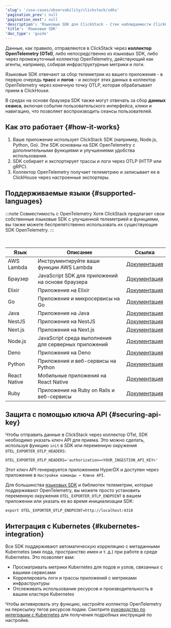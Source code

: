 ```yaml
---
'slug': '/use-cases/observability/clickstack/sdks'
'pagination_prev': null
'pagination_next': null
'description': 'Языковые SDK для ClickStack - Стек наблюдаемости ClickHouse'
'title': 'Языковые SDK'
'doc_type': 'guide'
---
```

Данные, как правило, отправляются в ClickStack через **коллектор OpenTelemetry (OTel)**, либо непосредственно из языковых SDK, либо через промежуточный коллектор OpenTelemetry, действующий как агенты, например, собирая инфраструктурные метрики и логи.

Языковые SDK отвечают за сбор телеметрии из вашего приложения - в первую очередь **трасс** и **логов** - и экспорт этих данных в коллектор OpenTelemetry через конечную точку OTLP, которая обрабатывает прием в ClickHouse.

В средах на основе браузера SDK также могут отвечать за сбор **данных сеанса**, включая события пользовательского интерфейса, клики и навигацию, что позволяет воспроизводить сеансы пользователей.

## Как это работает {#how-it-works}

1. Ваше приложение использует ClickStack SDK (например, Node.js, Python, Go). Эти SDK основаны на SDK OpenTelemetry с дополнительными функциями и улучшениями удобства использования.
2. SDK собирает и экспортирует трассы и логи через OTLP (HTTP или gRPC).
3. Коллектор OpenTelemetry получает телеметрию и записывает ее в ClickHouse через настроенные экспортеры.

## Поддерживаемые языки {#supported-languages}

:::note Совместимость с OpenTelemetry
Хотя ClickStack предлагает свои собственные языковые SDK с улучшенной телеметрией и функциями, вы также можете беспрепятственно использовать их существующие SDK OpenTelemetry.
:::

<br/>

| Язык        | Описание                                           | Ссылка |
|-------------|---------------------------------------------------|--------|
| AWS Lambda  | Инструментируйте ваши функции AWS Lambda         | [Документация](/use-cases/observability/clickstack/sdks/aws_lambda) |
| Браузер     | JavaScript SDK для приложений на основе браузера  | [Документация](/use-cases/observability/clickstack/sdks/browser) |
| Elixir      | Приложения на Elixir                              | [Документация](/use-cases/observability/clickstack/sdks/elixir) |
| Go          | Приложения и микросервисы на Go                  | [Документация](/use-cases/observability/clickstack/sdks/golang) |
| Java        | Приложения на Java                                | [Документация](/use-cases/observability/clickstack/sdks/java) |
| NestJS      | Приложения на NestJS                              | [Документация](/use-cases/observability/clickstack/sdks/nestjs) |
| Next.js     | Приложения на Next.js                             | [Документация](/use-cases/observability/clickstack/sdks/nextjs) |
| Node.js     | JavaScript среда выполнения для серверных приложений | [Документация](/use-cases/observability/clickstack/sdks/nodejs) |
| Deno        | Приложения на Deno                                | [Документация](/use-cases/observability/clickstack/sdks/deno) |
| Python      | Приложения и веб-сервисы на Python               | [Документация](/use-cases/observability/clickstack/sdks/python) |
| React Native | Мобильные приложения на React Native             | [Документация](/use-cases/observability/clickstack/sdks/react-native) |
| Ruby        | Приложения на Ruby on Rails и веб-сервисы        | [Документация](/use-cases/observability/clickstack/sdks/ruby-on-rails) |

## Защита с помощью ключа API {#securing-api-key}

Чтобы отправить данные в ClickStack через коллектор OTel, SDK необходимо указать ключ API для приема. Это можно сделать, используя функцию `init` в SDK или переменную окружения `OTEL_EXPORTER_OTLP_HEADERS`:

```shell
OTEL_EXPORTER_OTLP_HEADERS='authorization=<YOUR_INGESTION_API_KEY>'
```

Этот ключ API генерируется приложением HyperDX и доступен через приложение в `Настройки команды → Ключи API`.

Для большинства [языковых SDK](/use-cases/observability/clickstack/sdks) и библиотек телеметрии, которые поддерживают OpenTelemetry, вы можете просто установить переменную окружения `OTEL_EXPORTER_OTLP_ENDPOINT` в вашем приложении или указать ее во время инициализации SDK:

```shell
export OTEL_EXPORTER_OTLP_ENDPOINT=http://localhost:4318
```

## Интеграция с Kubernetes {#kubernetes-integration}

Все SDK поддерживают автоматическую корреляцию с метаданными Kubernetes (имя пода, пространство имен и т. д.) при работе в среде Kubernetes. Это позволяет вам:

- Просматривать метрики Kubernetes для подов и узлов, связанных с вашими сервисами
- Коррелировать логи и трассы приложений с метриками инфраструктуры
- Отслеживать использование ресурсов и производительность в вашем кластере Kubernetes

Чтобы активировать эту функцию, настройте коллектор OpenTelemetry на пересылку тегов ресурсов подам. Смотрите [руководство по интеграции с Kubernetes](/use-cases/observability/clickstack/ingesting-data/kubernetes#forwarding-resouce-tags-to-pods) для получения подробных инструкций по настройке.